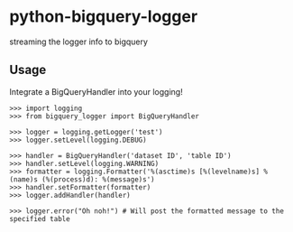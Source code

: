 python-bigquery-logger
==========

streaming the logger info to bigquery

## Usage


Integrate a BigQueryHandler into your logging!

    >>> import logging
    >>> from bigquery_logger import BigQueryHandler
    
    >>> logger = logging.getLogger('test')
    >>> logger.setLevel(logging.DEBUG)
    
    >>> handler = BigQueryHandler('dataset ID', 'table ID')
    >>> handler.setLevel(logging.WARNING)
    >>> formatter = logging.Formatter('%(asctime)s [%(levelname)s] %(name)s (%(process)d): %(message)s')
    >>> handler.setFormatter(formatter)
    >>> logger.addHandler(handler)
    
    >>> logger.error("Oh noh!") # Will post the formatted message to the specified table


